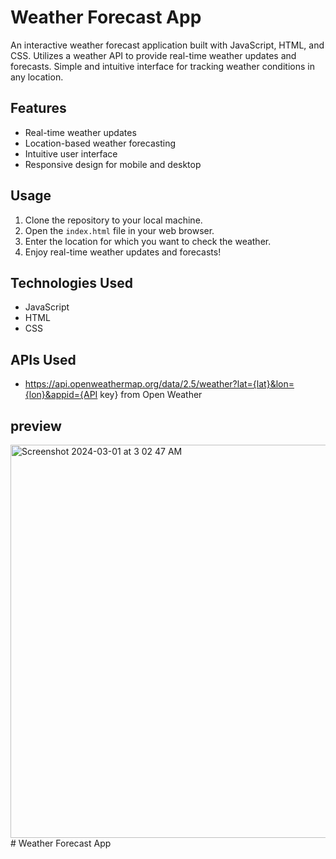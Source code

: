 # Weather Forecast App

An interactive weather forecast application built with JavaScript, HTML, and CSS. Utilizes a weather API to provide real-time weather updates and forecasts. Simple and intuitive interface for tracking weather conditions in any location.

## Features

- Real-time weather updates
- Location-based weather forecasting
- Intuitive user interface
- Responsive design for mobile and desktop

## Usage

1. Clone the repository to your local machine.
2. Open the `index.html` file in your web browser.
3. Enter the location for which you want to check the weather.
4. Enjoy real-time weather updates and forecasts!

## Technologies Used

- JavaScript
- HTML
- CSS

## APIs Used

- https://api.openweathermap.org/data/2.5/weather?lat={lat}&lon={lon}&appid={API key} from Open Weather

  
## preview
<img width="629" alt="Screenshot 2024-03-01 at 3 02 47 AM" src="https://github.com/Vishaldadwal10/weather-forecast-app/assets/92011329/2e61cf98-1625-420d-967b-b3baf8516bbf"># Weather Forecast App





